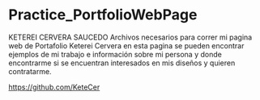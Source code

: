 # Practice_PortfolioWebPage
KETEREI CERVERA SAUCEDO
Archivos necesarios para correr mi pagina web de Portafolio Keterei Cervera 
en esta pagina se pueden encontrar ejemplos de mi trabajo e información sobre mi persona 
y donde encontrarme si se encuentran interesados en mis diseños y quieren contratarme.

https://github.com/KeteCer
